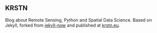 ## KRSTN

Blog about Remote Sensing, Python and Spatial Data Science. Based on Jekyll, forked from [jekyll-now](https://github.com/barryclark/jekyll-now) and published at [krstn.eu](http://krstn.eu).
